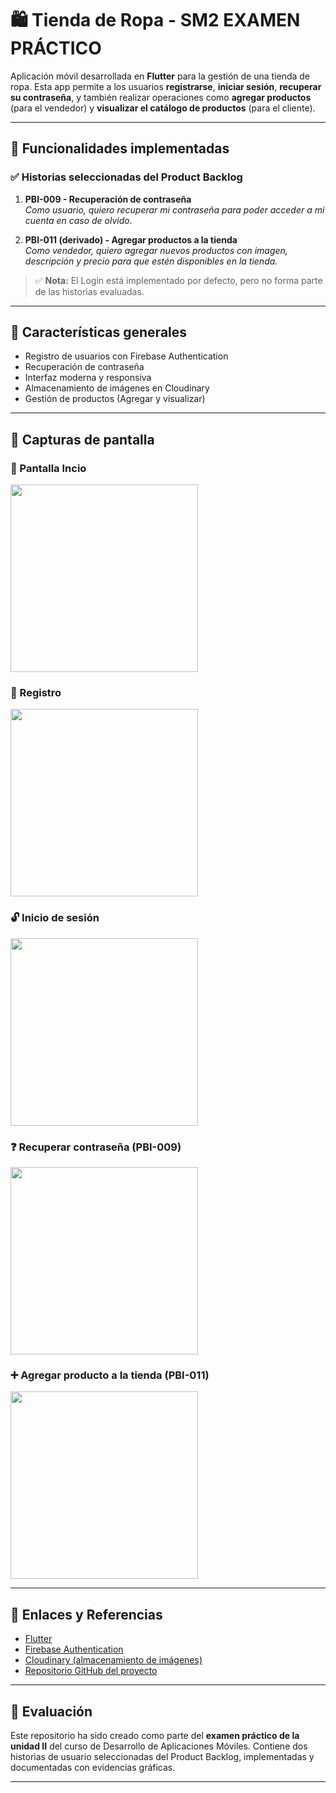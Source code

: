 # 🛍️ Tienda de Ropa - SM2 EXAMEN PRÁCTICO

Aplicación móvil desarrollada en **Flutter** para la gestión de una tienda de ropa. Esta app permite a los usuarios **registrarse**, **iniciar sesión**, **recuperar su contraseña**, y también realizar operaciones como **agregar productos** (para el vendedor) y **visualizar el catálogo de productos** (para el cliente).

---

## 📱 Funcionalidades implementadas

### ✅ Historias seleccionadas del Product Backlog

1. **PBI-009 - Recuperación de contraseña**  
   *Como usuario, quiero recuperar mi contraseña para poder acceder a mi cuenta en caso de olvido.*

2. **PBI-011 (derivado) - Agregar productos a la tienda**  
   *Como vendedor, quiero agregar nuevos productos con imagen, descripción y precio para que estén disponibles en la tienda.*

> ✅ **Nota:** El Login está implementado por defecto, pero no forma parte de las historias evaluadas.

---

## 🚀 Características generales

- Registro de usuarios con Firebase Authentication  
- Recuperación de contraseña  
- Interfaz moderna y responsiva  
- Almacenamiento de imágenes en Cloudinary  
- Gestión de productos (Agregar y visualizar)

---

## 📸 Capturas de pantalla

### 🔐 Pantalla Incio

<img src="https://github.com/user-attachments/assets/728dbdd4-b234-409f-90d0-14bac408a600" width="300"/>




### 🔐 Registro
<img src="https://github.com/user-attachments/assets/ad3948d7-264a-44c8-9e85-12387b527bee" width="300"/>

### 🔓 Inicio de sesión
<img src="https://github.com/user-attachments/assets/17173e34-803c-45dd-8887-b29ce757b262" width="300"/>

### ❓ Recuperar contraseña (PBI-009)
<img src="https://github.com/user-attachments/assets/cb45382c-0838-47e6-a4a0-dfdc4202445d" width="300"/>

### ➕ Agregar producto a la tienda (PBI-011)
<img src="https://github.com/user-attachments/assets/d22ebc85-ca8e-4196-9933-76919e3bd9ab" width="300"/>

---

## 🔗 Enlaces y Referencias

- [Flutter](https://flutter.dev/)  
- [Firebase Authentication](https://firebase.google.com/docs/auth)  
- [Cloudinary (almacenamiento de imágenes)](https://cloudinary.com/)  
- [Repositorio GitHub del proyecto](https://github.com/JustinZP/SM2_EXAMEN_PRACTICO)

---

## 📝 Evaluación

Este repositorio ha sido creado como parte del **examen práctico de la unidad II** del curso de Desarrollo de Aplicaciones Móviles. Contiene dos historias de usuario seleccionadas del Product Backlog, implementadas y documentadas con evidencias gráficas.

---
